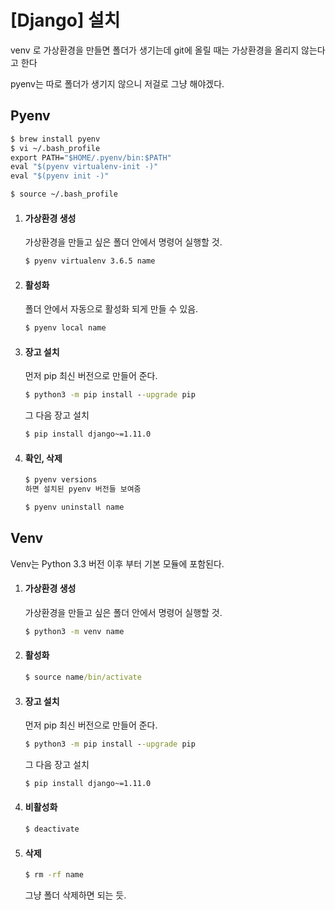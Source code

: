 # [Django] 설치

venv 로 가상환경을 만들면 폴더가 생기는데 git에 올릴 때는 가상환경을 올리지 않는다고 한다

pyenv는 따로 폴더가 생기지 않으니 저걸로 그냥 해야겠다.


## Pyenv

```cmd
$ brew install pyenv
$ vi ~/.bash_profile
export PATH="$HOME/.pyenv/bin:$PATH"
eval "$(pyenv virtualenv-init -)"
eval "$(pyenv init -)"

$ source ~/.bash_profile
```

1. #### 가상환경 생성

   가상환경을 만들고 싶은 폴더 안에서 명령어 실행할 것.

   ```cmd
   $ pyenv virtualenv 3.6.5 name
   ```

2. #### 활성화

   폴더 안에서 자동으로 활성화 되게 만들 수 있음.

   ```cmd
   $ pyenv local name
   ```

3. #### 장고 설치

   먼저 pip 최신 버전으로 만들어 준다.

   ```cmd
   $ python3 -m pip install --upgrade pip
   ```

   그 다음 장고 설치

   ```cmd
   $ pip install django~=1.11.0
   ```

4. #### 확인, 삭제

   ~~~cmd
   $ pyenv versions
   하면 설치된 pyenv 버전들 보여줌
   
   $ pyenv uninstall name
   ~~~


## Venv

Venv는 Python 3.3 버전 이후 부터 기본 모듈에 포함된다.



1. #### 가상환경 생성

   가상환경을 만들고 싶은 폴더 안에서 명령어 실행할 것.

   ```cmd
   $ python3 -m venv name
   ```

2. #### 활성화

   ```cmd
   $ source name/bin/activate
   ```

3. #### 장고 설치

   먼저 pip 최신 버전으로 만들어 준다.

   ```cmd
   $ python3 -m pip install --upgrade pip
   ```

   그 다음 장고 설치

   ```cmd
   $ pip install django~=1.11.0
   ```

4. #### 비활성화

   ```cmd
   $ deactivate
   ```

5. #### 삭제

   ```cmd
   $ rm -rf name
   ```

   그냥 폴더 삭제하면 되는 듯.


